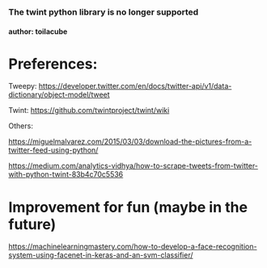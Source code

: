 ### The twint python library is no longer supported
#### author: toilacube

# Preferences:

Tweepy:
https://developer.twitter.com/en/docs/twitter-api/v1/data-dictionary/object-model/tweet

Twint:
https://github.com/twintproject/twint/wiki

Others:

https://miguelmalvarez.com/2015/03/03/download-the-pictures-from-a-twitter-feed-using-python/

https://medium.com/analytics-vidhya/how-to-scrape-tweets-from-twitter-with-python-twint-83b4c70c5536

# Improvement for fun (maybe in the future)
https://machinelearningmastery.com/how-to-develop-a-face-recognition-system-using-facenet-in-keras-and-an-svm-classifier/
